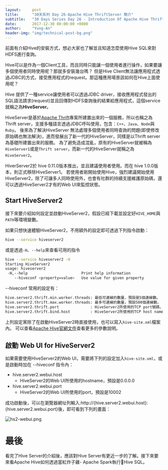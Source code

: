 ```yaml
---
layout:     post
title:      "30天系列 Day 26-Apache Hive ThriftServer 簡介"
subtitle:   "30 Days Series Day 26 - Introduction Of Apache Hive ThriftServer"
date:       2017-12-30 00:00:00 +0800
author:     "Yung-An"
header-img: "img/technical-post-bg.png"
---
```


前面有介紹Hive的安裝方式，想必大家也了解並且知道怎麼使用Hive SQL來對HDFS進行查詢。

Hive可以是作為一個Client工具，而且同時只能讓一個使用者進行操作，如果要讓多個使用者同時使用呢？那就多安裝幾台嗎？
但是Hive Client無法讓應用程式透過JDBC的方式，接受應用程式的request。那這種應用場景該如何在Hive上面使用呢？

Hive 提供了一種service讓使用者可以透過JDBC driver，接收應用程式發出的SQL語法請求(request)並且回傳對HDFS查詢後的結果給應用程式，這個service就稱之為**HiveServer**。 

HiveServer是基於[Apache Thrift][apache_thrift]專案所建置出來的一個服務，所以也稱之為Thrift server，支援多種語言透過JDBC呼叫使用，包含：`C++`、`Java`、`Node`與`Ruby`。
後來為了解決HiveServer 無法處理多個使用者同時查詢的問題(即使修改原始碼也無法解決)，進而發展出了新一代的HiveServer，同樣是以Thrift server為基礎所建置出來的服務。
為了避免造成混亂，原有的HiveServer就被稱為`HiveServer1`或是`Thrift server`，而新一代的HiveServer就稱之為`HiveServer2`。

HiverServer2於 hive 0.11.0版本推出，並且建議使用者使用。而在 hive 1.0.0版本，則正式移除HiveServer1。
若使用者剛開始使用Hive，強烈建議開始使用HiveServer2，除了可讓多人同時使用外，也會有社群的持續支援維護原始碼，還可以透過HiveServer2才有的Web UI來監控狀態。

## Start HiveServer2

接下來要介紹如何設定並啟動HiveServer2，假設已經下載並設定好`HIVE_HOME`與`PATH`等環境變數。

如果只想快速體驗HiveServer2，不用額外的設定即可透過下列指令啟動：

```bash
hive --service hiveserver2
```

或是透過`-H`、`--help`來查看可用的指令

```bash
hive --service hiveserver2 -H
Starting HiveServer2
usage: hiveserver2
 -H,--help                        Print help information
    --hiveconf <property=value>   Use value for given property
```

--hiveconf 常用的設定有：

```bash
hive.server2.thrift.min.worker.threads: 最低可連線的數量，預設是5個連線數。
hive.server2.thrift.max.worker.threads: 最多可連線的數量，預設500個連線數。
hive.server2.thrift.port              : HiveServer2所使用的TCP port號碼，預設是10000.
hive.server2.thrift.bind.host         : HiveServer2所使用的TCP host name，預設是localhost
```

上列設定黨除了在啟動HiveServer2時直接使用，也可以寫入`hive-site.xml`檔案內。
可以查看[Apache Hive官網文件][hiverserver2_config]查看更多的參數說明。

## 啟動 Web UI for HiveServer2

如果需要使用HiveServer2的Web UI，需要將下列的設定加入`hive-site.xml`，或是啟動時加在 --hiveconf 指令內：

* hive.server2.webui.host
  * HiveServer2的Web UI所使用的hostname，預設是0.0.0.0
* hive.server2.webui.port
  * HiveServer2的Web UI所使用的port，預設是10002

成功啟動後，可以在瀏覽器網址列輸入:http://{hive.server2.webui.host}:{hive.server2.webui.port}後，即可看到下列的畫面：

![hs2-webui.png](https://raw.githubusercontent.com/mathsigit/blog_page/gh-pages/img/30_days/hs2-webui.png)

# 最後

看完了Hive Server的介紹後，應該對Hive Server有更近一步的了解。接下來要來看Apache Hive如何透過當紅炸子雞- Apache Spark執行Hive SQL。

[apache_thrift]: http://thrift.apache.org/
[hiverserver2_config]: https://cwiki.apache.org/confluence/display/Hive/Configuration+Properties#ConfigurationProperties-HiveServer2